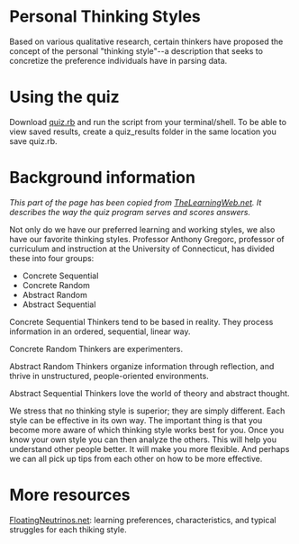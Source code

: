 # Personal Thinking Styles
Based on various qualitative research, certain thinkers have proposed the concept of the personal "thinking
style"--a description that seeks to concretize the preference individuals have in parsing data.

# Using the quiz 
Download [quiz.rb](https://github.com/mindplace/nifty_things/blob/master/thinking_style_quiz/quiz.rb) 
and run the script from your terminal/shell. To be able to view saved results, create a quiz_results 
folder in the same location you save quiz.rb. 

# Background information
*This part of the page has been copied from [TheLearningWeb.net](http://www.thelearningweb.net/personalthink.html).*
*It describes the way the quiz program serves and scores answers.*

Not only do we have our preferred learning and working styles, we also have our 
favorite thinking styles. Professor Anthony Gregorc, professor of curriculum and 
instruction at the University of Connecticut, has divided these into four groups:

- Concrete Sequential
- Concrete Random
- Abstract Random
- Abstract Sequential

Concrete Sequential Thinkers tend to be based in reality. They process information 
in an ordered, sequential, linear way.

Concrete Random Thinkers are experimenters.

Abstract Random Thinkers organize information through reflection, and thrive in 
unstructured, people-oriented environments.
  
Abstract Sequential Thinkers love the world of theory and abstract thought.

We stress that no thinking style is superior; they are simply different. Each style 
can be effective in its own way. The important thing is that you become more aware of 
which thinking style works best for you. Once you know your own style you can then 
analyze the others. This will help you understand other people better. It will make 
you more flexible. And perhaps we can all pick up tips from each other on how to be 
more effective.

# More resources
[FloatingNeutrinos.net](http://www.floatingneutrinos.com/Message/arcs/links_on_abstractrandom.htm): learning 
preferences, characteristics, and typical struggles for each thiking style.


